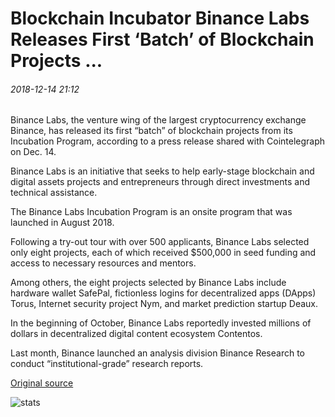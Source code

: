 # Blockchain Incubator Binance Labs Releases First ‘Batch’ of Blockchain Projects ...

###### 2018-12-14 21:12

Binance Labs, the venture wing of the largest cryptocurrency exchange Binance, has released its first “batch” of blockchain projects from its Incubation Program, according to a press release shared with Cointelegraph on Dec. 14.

Binance Labs is an initiative that seeks to help early-stage blockchain and digital assets projects and entrepreneurs through direct investments and technical assistance.

The Binance Labs Incubation Program is an onsite program that was launched in August 2018.

Following a try-out tour with over 500 applicants, Binance Labs selected only eight projects, each of which received $500,000 in seed funding and access to necessary resources and mentors.

Among others, the eight projects selected by Binance Labs include hardware wallet SafePal, fictionless logins for decentralized apps (DApps) Torus, Internet security project Nym, and market prediction startup Deaux.

In the beginning of October, Binance Labs reportedly invested millions of dollars in decentralized digital content ecosystem Contentos.

Last month, Binance launched an analysis division Binance Research to conduct “institutional-grade” research reports.

[Original source](https://cointelegraph.com/news/blockchain-incubator-binance-labs-releases-first-batch-of-blockchain-projects)

![stats](https://c.statcounter.com/11760860/0/a89fa40b/1/ "stats")